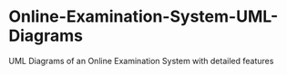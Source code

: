 # Online-Examination-System-UML-Diagrams
UML Diagrams of an Online Examination System with detailed features 
